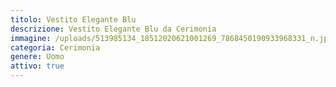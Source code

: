 ```yaml
---
titolo: Vestito Elegante Blu
descrizione: Vestito Elegante Blu da Cerimonia
immagine: /uploads/513985134_18512020621001269_7868450190933968331_n.jpg
categoria: Cerimonia
genere: Uomo
attivo: true
---
```



